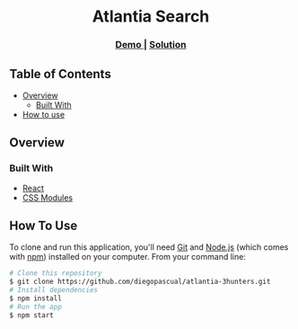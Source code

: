 <h1 align="center">Atlantia Search</h1>

<div align="center">
  <h3>
    <a href="#">
      Demo
    </a>
    <span> | </span>
    <a href="https://github.com/diegopascual/atlantia-3hunters">
      Solution
    </a>
  </h3>
</div>

## Table of Contents

- [Overview](#overview)
  - [Built With](#built-with)
- [How to use](#how-to-use)

## Overview

<!-- ![screenshot](https://user-images.githubusercontent.com/37351280/132427043-ed5458b2-d531-4d00-9dd6-d26bdbf00e7b.png) -->

### Built With

- [React](https://reactjs.org/)
- [CSS Modules](https://github.com/css-modules/css-modules)

## How To Use

To clone and run this application, you'll need [Git](https://git-scm.com) and [Node.js](https://nodejs.org/en/download/) (which comes with [npm](http://npmjs.com)) installed on your computer. From your command line:

```bash
# Clone this repository
$ git clone https://github.com/diegopascual/atlantia-3hunters.git
# Install dependencies
$ npm install
# Run the app
$ npm start
```

